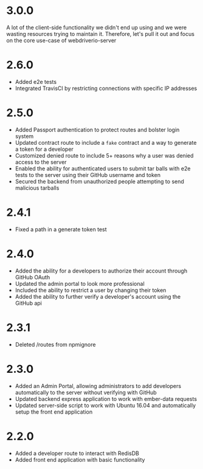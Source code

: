 # 3.0.0
A lot of the client-side functionality we didn't end up using and we were wasting resources trying to maintain it. Therefore, let's pull it out and focus on the core use-case of webdriverio-server

# 2.6.0
* Added e2e tests
* Integrated TravisCI by restricting connections with specific IP addresses

# 2.5.0
* Added Passport authentication to protect routes and bolster login system
* Updated contract route to include a `fake` contract and a way to generate a token for a developer
* Customized denied route to include 5+ reasons why a user was denied access to the server
* Enabled the ability for authenticated users to submit tar balls with e2e tests to the server using their GitHub username and token
* Secured the backend from unauthorized people attempting to send malicious tarballs

# 2.4.1
* Fixed a path in a generate token test

# 2.4.0
* Added the ability for a developers to authorize their account through GitHub OAuth
* Updated the admin portal to look more professional
* Included the ability to restrict a user by changing their token
* Added the ability to further verify a developer's account using the GitHub api

# 2.3.1
* Deleted /routes from npmignore

# 2.3.0
* Added an Admin Portal, allowing administrators to add developers automatically to the server without verifying with GitHub
* Updated backend express application to work with ember-data requests
* Updated server-side script to work with Ubuntu 16.04 and automatically setup the front end application

# 2.2.0
* Added a developer route to interact with RedisDB
* Added front end application with basic functionality

